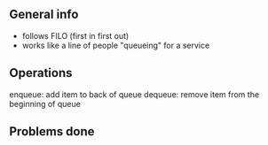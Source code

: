 ## General info
- follows FILO (first in first out)
- works like a line of people "queueing" for a service

## Operations
enqueue: add item to back of queue
dequeue: remove item from the beginning of queue

## Problems done
